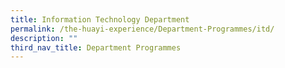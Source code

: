 ```yaml
---
title: Information Technology Department
permalink: /the-huayi-experience/Department-Programmes/itd/
description: ""
third_nav_title: Department Programmes
---
```

